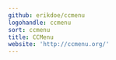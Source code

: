```yaml
---
github: erikdoe/ccmenu
logohandle: ccmenu
sort: ccmenu
title: CCMenu
website: 'http://ccmenu.org/'
---
```

